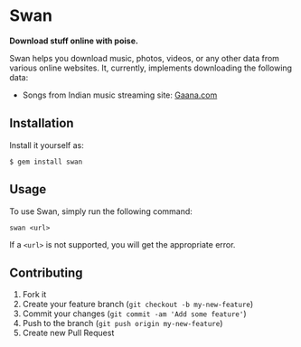 # Swan

**Download stuff online with poise.**

Swan helps you download music, photos, videos, or any other data from various
online websites. It, currently, implements downloading the following data:

- Songs from Indian music streaming site: [Gaana.com](http://www.gaana.com)

## Installation

Install it yourself as:

    $ gem install swan

## Usage

To use Swan, simply run the following command:

    swan <url>

If a `<url>` is not supported, you will get the appropriate error.

## Contributing

1. Fork it
2. Create your feature branch (`git checkout -b my-new-feature`)
3. Commit your changes (`git commit -am 'Add some feature'`)
4. Push to the branch (`git push origin my-new-feature`)
5. Create new Pull Request
